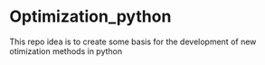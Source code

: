 # Optimization_python
This repo idea is to create some basis for the development of new otimization methods in python
